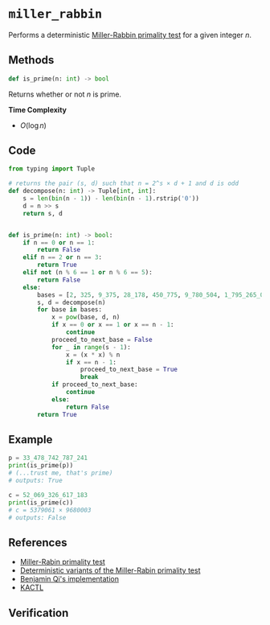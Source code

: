 # `miller_rabbin`
Performs a deterministic [Miller-Rabbin primality test](https://en.wikipedia.org/wiki/Miller%E2%80%93Rabin_primality_test) for a given integer $n$.

## Methods
```python
def is_prime(n: int) -> bool
```

Returns whether or not $n$ is prime.

**Time Complexity**
- $O(\log n)$

## Code
```python
from typing import Tuple
```

```python
# returns the pair (s, d) such that n = 2^s × d + 1 and d is odd
def decompose(n: int) -> Tuple[int, int]:
    s = len(bin(n - 1)) - len(bin(n - 1).rstrip('0'))
    d = n >> s
    return s, d


def is_prime(n: int) -> bool:
    if n == 0 or n == 1:
        return False
    elif n == 2 or n == 3:
        return True
    elif not (n % 6 == 1 or n % 6 == 5):
        return False
    else:
        bases = [2, 325, 9_375, 28_178, 450_775, 9_780_504, 1_795_265_022]
        s, d = decompose(n)
        for base in bases:
            x = pow(base, d, n)
            if x == 0 or x == 1 or x == n - 1:
                continue
            proceed_to_next_base = False
            for _ in range(s - 1):
                x = (x * x) % n
                if x == n - 1:
                    proceed_to_next_base = True
                    break
            if proceed_to_next_base:
                continue
            else:
                return False
        return True
```

## Example
```python
p = 33_478_742_787_241
print(is_prime(p))
# (...trust me, that's prime)
# outputs: True

c = 52_069_326_617_183
print(is_prime(c))
# c = 5379061 × 9680003
# outputs: False
```

## References
- [Miller-Rabin primality test](https://en.wikipedia.org/wiki/Miller%E2%80%93Rabin_primality_test)
- [Deterministic variants of the Miller-Rabin primality test](https://miller-rabin.appspot.com/)
- [Benjamin Qi's implementation](https://github.com/bqi343/USACO/blob/master/Implementations/content/number-theory%20(11.1)/Primality/MillerRabin.h)
- [KACTL](https://github.com/kth-competitive-programming/kactl/blob/main/content/number-theory/MillerRabin.h)

## Verification
